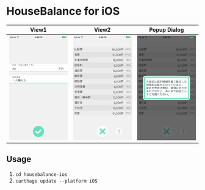 # HouseBalance for iOS

| View1 | View2 | Popup Dialog |
|-|-|-|
| ![Home](.github/home.png) | ![Result](.github/result.png) | ![Help](.github/help.png) |

## Usage

1. `cd housebalance-ios`
1. `carthage update --platform iOS`
